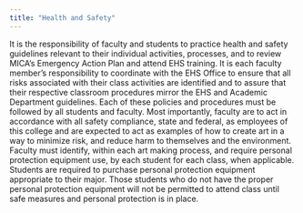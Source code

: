 ```yaml
---
title: "Health and Safety"
---
```


It is the responsibility of faculty and students to practice health and safety guidelines relevant to their individual activities, processes, and to review MICA’s Emergency Action Plan and attend EHS training. It is each faculty member’s responsibility to coordinate with the EHS Office to ensure that all risks associated with their class activities are identified and to assure that their respective classroom procedures mirror the EHS and Academic Department guidelines. Each of these policies and procedures must be followed by all students and faculty. Most importantly, faculty are to act in accordance with all safety compliance, state and federal, as employees of this college and are expected to act as examples of how to create art in a way to minimize risk, and reduce harm to themselves and the environment. Faculty must identify, within each art making process, and require personal protection equipment use, by each student for each class, when applicable. Students are required to purchase personal protection equipment appropriate to their major. Those students who do not have the proper personal protection equipment will not be permitted to attend class until safe measures and personal protection is in place.
